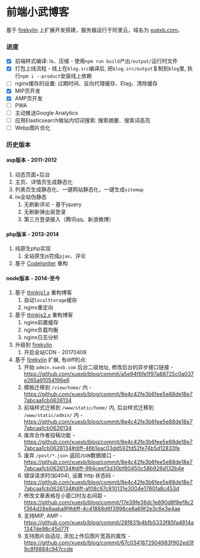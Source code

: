 # 前端小武博客

基于 [firekylin](https://github.com/firekylin/firekylin) 上扩展开发搭建，服务器运行于阿里云，域名为 [xuexb.com](https://xuexb.com/)。

### 进度

- [x] 前端样式编译: ls、压缩 - 使用`npm run build`产出`/output/`运行时文件
- [x] 打包上线流程 - 线上在`blog.src`编译后, 把`blog.src/output`复制到`blog`里, 执行`npm i --product`安装线上依赖
- [ ] nginx缓存的设置: 过期时间、反向代理缓存、Etag、清除缓存
- [x] MIP页开发
- [x] AMP页开发
- [ ] PWA
- [ ] 主动推送Google Analytics
- [ ] 应用Elasticsearch做站内切词搜索: 搜索摘要、搜索词高亮
- [ ] Webp图片优化

### 历史版本

#### asp版本 - 2011-2012

1. 动态页面+后台
1. 主页、详情页生成静态化
1. 列表页生成静态化、一键网站静态化，一键生成`sitemap`
1. iis全站伪静态
    1. 无刷新评论 - 基于jquery
    1. 无刷新弹出层登录
    1. 第三方登录接入（腾讯qq、新浪微博）

#### php版本 - 2013-2014

1. 纯原生php实现
    1. 全站原生js完成`pjax`、评论
1. 基于 [CodeIgniter](http://www.codeigniter.com/) 重构

#### node版本 - 2014-至今

1. 基于 [thinkjs1.x](https://thinkjs.org/) 重构博客
    1. 自动`localStorage`缓存
    1. nginx重定向
1. 基于 [thinkjs2.x](https://thinkjs.org/) 重构博客
    1. nginx前置缓存
    1. nginx负载均衡
    1. nginx日志分析
1. 升级到 [firekylin](https://github.com/75team/firekylin) 
    1. 开启全站CDN - 20170408
1. 基于 [firekylin](https://github.com/75team/firekylin)  扩展, 有diff的点:
    1. 开始 `admin.xuexb.com` 后台二级地址, 修改后台的异步接口链接 - <https://github.com/xuexb/blog/commit/a5e94f6fe1f97a88725c0a037e265a91054196e6>
    2. 模板迁移到 `/view/home/` 内 - <https://github.com/xuexb/blog/commit/8e4c42fe3b6fee5e88de18e77abcaa1cb0626134>
    3. 前端样式迁移到 `/www/static/home/` 内, 后台样式迁移到 `/www/static/admin/` 内 - <https://github.com/xuexb/blog/commit/8e4c42fe3b6fee5e88de18e77abcaa1cb0626134>
    4. 废弃合作者投稿功能 - <https://github.com/xuexb/blog/commit/8e4c42fe3b6fee5e88de18e77abcaa1cb0626134#diff-46b1eac03dd592fd52fe74b5d12833fe>
    5. 废弃 `/post/*.json` 返回`JSON`数据接口 - <https://github.com/xuexb/blog/commit/8e4c42fe3b6fee5e88de18e77abcaa1cb0626134#diff-994ceef3d30bf80450c58b926d132b4e>
    6. 错误请求时(如404), 设置 http 状态码 - <https://github.com/xuexb/blog/commit/8e4c42fe3b6fee5e88de18e77abcaa1cb0626134#diff-af08c97c810131e3004e1780fa8c453d>
    7. 修改文章表格在小窗口时左右间距 - <https://github.com/xuexb/blog/commit/17e39fe38dc1e890d8f8ef8c2f364d28e8aaba9f#diff-4c41888d6f3998ce8a69f2e3c6e3e4ae>
    8. 支持MIP, AMP - <https://github.com/xuexb/blog/commit/28f831b4bfb5333f85fa4814a1347de98c45d77f>
    9. 支持图片自适应, 添加上传后图片宽高的属性 - <https://github.com/xuexb/blog/commit/67c0341872904983f902ed3f9c8f9884c947ccde>



